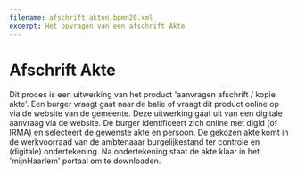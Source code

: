 ```yaml
---
filename: afschrift_akten.bpmn20.xml
excerpt: Het opvragen van een afschrift Akte
---
```


# Afschrift Akte
Dit proces is een uitwerking van het product 'aanvragen afschrift / kopie akte'. Een burger vraagt gaat naar de balie of vraagt dit product online op via de website van de gemeente. Deze uitwerking gaat uit van een digitale aanvraag via de website. De burger identificeert zich online met digid (of IRMA) en selecteert de gewenste akte en persoon. De gekozen akte komt in de werkvoorraad van de ambtenaaar burgelijkestand ter controle en (digitale) ondertekening. Na ondertekening staat de akte klaar in het 'mijnHaarlem' portaal om te downloaden.
